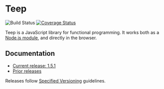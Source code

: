 # Teep

![Build Status](https://github.com/hutechwebsite/ad-unde-culpa-inventore/workflows/build/badge.svg)
[![Coverage Status](https://coveralls.io/repos/earldouglas/@hutechwebsite/ad-unde-culpa-inventore/badge.svg)](https://coveralls.io/github/earldouglas/@hutechwebsite/ad-unde-culpa-inventore)

Teep is a JavaScript library for functional programming.  It works both
as a [Node.js module](https://www.npmjs.org/package/@hutechwebsite/ad-unde-culpa-inventore), and directly
in the browser.

## Documentation

* [Current release: 1.5.1](docs/1.5.md)
* [Prior releases](docs/)

Releases follow [Specified
Versioning](https://earldouglas.com/specver.html) guidelines.
